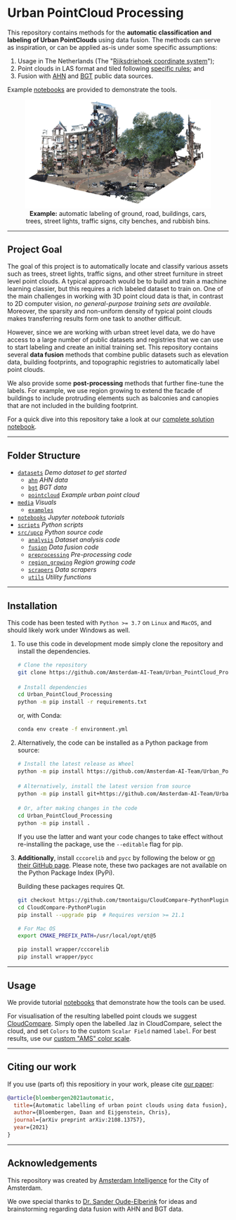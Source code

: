 # Urban PointCloud Processing

This repository contains methods for the **automatic classification and labeling of Urban PointClouds** using data fusion. The methods can serve as inspiration, or can be applied as-is under some specific assumptions:

1. Usage in The Netherlands (The "[Rijksdriehoek coordinate system](https://nl.wikipedia.org/wiki/Rijksdriehoeksco%C3%B6rdinaten)");
2. Point clouds in LAS format and tiled following [specific rules](datasets); and
3. Fusion with [AHN](https://www.ahn.nl/) and [BGT](https://www.geobasisregistraties.nl/basisregistraties/grootschalige-topografie) public data sources.

Example [notebooks](notebooks) are provided to demonstrate the tools.

<figure align="center">
  <img
  src="media/examples/demo.gif"
  alt="Example: automatic labeling of a point cloud.">
  <figcaption><b>Example:</b> automatic labeling of ground, road, buildings, cars, trees, street lights, traffic signs, city benches, and rubbish bins.</figcaption>
</figure>

---

## Project Goal

The goal of this project is to automatically locate and classify various assets such as trees, street lights, traffic signs, and other street furniture in street level point clouds. A typical approach would be to build and train a machine learning classier, but this requires a rich labeled dataset to train on. One of the main challenges in working with 3D point cloud data is that, in contrast to 2D computer vision, _no general-purpose training sets are available_. Moreover, the sparsity and non-uniform density of typical point clouds makes transferring results form one task to another difficult.

However, since we are working with urban street level data, we do have access to a large number of public datasets and registries that we can use to start labeling and create an initial training set. This repository contains several **data fusion** methods that combine public datasets such as elevation data, building footprints, and topographic registries to automatically label point clouds.

We also provide some **post-processing** methods that further fine-tune the labels. For example, we use region growing to extend the facade of buildings to include protruding elements such as balconies and canopies that are not included in the building footprint.

For a quick dive into this repository take a look at our [complete solution notebook](notebooks/0.%20Complete%20solution.ipynb).

---

## Folder Structure

 * [`datasets`](./datasets) _Demo dataset to get started_
   * [`ahn`](./datasets/ahn) _AHN data_
   * [`bgt`](./datasets/bgt) _BGT data_
   * [`pointcloud`](./datasets/pointcloud) _Example urban point cloud_
 * [`media`](./media) _Visuals_
   * [`examples`](./media/examples)
 * [`notebooks`](./notebooks) _Jupyter notebook tutorials_
 * [`scripts`](./scripts) _Python scripts_
 * [`src/upcp`](./src/upcp) _Python source code_
   * [`analysis`](./src/upcp/analysis) _Dataset analysis code_
   * [`fusion`](./src/upcp/fusion) _Data fusion code_
   * [`preprocessing`](./src/upcp/preprocessing) _Pre-processing code_
   * [`region_growing`](./src/upcp/region_growing) _Region growing code_
   * [`scrapers`](./src/upcp/scrapers) _Data scrapers_
   * [`utils`](./src/upcp/utils) _Utility functions_

---

## Installation

This code has been tested with `Python >= 3.7` on `Linux` and `MacOS`, and should likely work under Windows as well.

1.  To use this code in development mode simply clone the repository and install the dependencies.

    ```bash
    # Clone the repository
    git clone https://github.com/Amsterdam-AI-Team/Urban_PointCloud_Processing.git

    # Install dependencies
    cd Urban_PointCloud_Processing
    python -m pip install -r requirements.txt
    ```

    or, with Conda:
    ```bash
    conda env create -f environment.yml
    ```

2.  Alternatively, the code can be installed as a Python package from source:

    ```bash
    # Install the latest release as Wheel
    python -m pip install https://github.com/Amsterdam-AI-Team/Urban_PointCloud_Processing/releases/download/v0.3/upcp-0.3-py3-none-any.whl

    # Alternatively, install the latest version from source
    python -m pip install git+https://github.com/Amsterdam-AI-Team/Urban_PointCloud_Processing.git#egg=upcp

    # Or, after making changes in the code
    cd Urban_PointCloud_Processing
    python -m pip install .
    ```

    If you use the latter and want your code changes to take effect without re-installing the package, use the `--editable` flag for pip.

3. **Additionally**, install `cccorelib` and `pycc` by following the below or [on their GitHub page](https://github.com/tmontaigu/CloudCompare-PythonPlugin/blob/master/docs/building.rst#building-as-independent-wheels). Please note, these two packages are not available on the Python Package Index (PyPi).

    Building these packages requires Qt.

    ```bash
    git checkout https://github.com/tmontaigu/CloudCompare-PythonPlugin.git
    cd CloudCompare-PythonPlugin
    pip install --upgrade pip  # Requires version >= 21.1
    ```
    ```bash
    # For Mac OS
    export CMAKE_PREFIX_PATH=/usr/local/opt/qt@5
    ```
    ```bash
    pip install wrapper/cccorelib
    pip install wrapper/pycc
    ```

---

## Usage

We provide tutorial [notebooks](notebooks) that demonstrate how the tools can be used.

For visualisation of the resulting labelled point clouds we suggest [CloudCompare](https://www.danielgm.net/cc/). Simply open the labelled .laz in CloudCompare, select the cloud, and set `Colors` to the custom `Scalar Field` named `label`. For best results, use our [custom "AMS" color scale](https://github.com/Amsterdam-AI-Team/Urban_PointCloud_Processing/raw/main/media/cc_color_scale.xml).

---

## Citing our work

If you use (parts of) this repositiory in your work, please cite [our paper](https://arxiv.org/abs/2108.13757):

```bibtex
@article{bloembergen2021automatic,
  title={Automatic labelling of urban point clouds using data fusion},
  author={Bloembergen, Daan and Eijgenstein, Chris},
  journal={arXiv preprint arXiv:2108.13757},
  year={2021}
}
```

---

## Acknowledgements

This repository was created by [Amsterdam Intelligence](https://amsterdamintelligence.com/) for the City of Amsterdam.

We owe special thanks to [Dr. Sander Oude-Elberink](https://research.utwente.nl/en/persons/sander-oude-elberink) for ideas and brainstorming regarding data fusion with AHN and BGT data.
